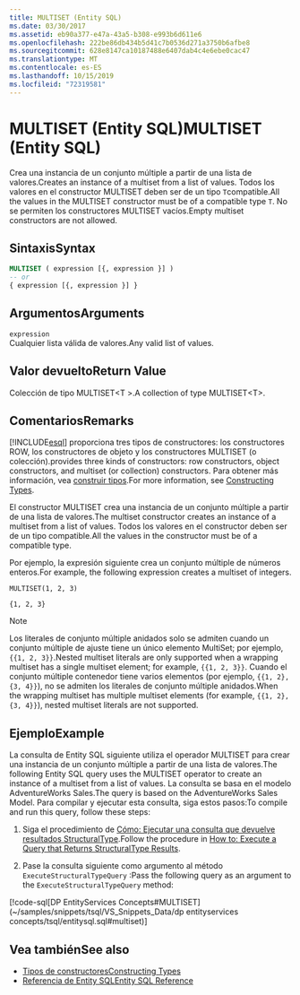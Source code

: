 ```yaml
---
title: MULTISET (Entity SQL)
ms.date: 03/30/2017
ms.assetid: eb90a377-e47a-43a5-b308-e993b6d611e6
ms.openlocfilehash: 222be86db434b5d41c7b0536d271a3750b6afbe8
ms.sourcegitcommit: 628e8147ca10187488e6407dab4c4e6ebe0cac47
ms.translationtype: MT
ms.contentlocale: es-ES
ms.lasthandoff: 10/15/2019
ms.locfileid: "72319581"
---
```

# <a name="multiset-entity-sql"></a><span data-ttu-id="d789a-102">MULTISET (Entity SQL)</span><span class="sxs-lookup"><span data-stu-id="d789a-102">MULTISET (Entity SQL)</span></span>
<span data-ttu-id="d789a-103">Crea una instancia de un conjunto múltiple a partir de una lista de valores.</span><span class="sxs-lookup"><span data-stu-id="d789a-103">Creates an instance of a multiset from a list of values.</span></span> <span data-ttu-id="d789a-104">Todos los valores en el constructor MULTISET deben ser de un tipo `T`compatible.</span><span class="sxs-lookup"><span data-stu-id="d789a-104">All the values in the MULTISET constructor must be of a compatible type `T`.</span></span> <span data-ttu-id="d789a-105">No se permiten los constructores MULTISET vacíos.</span><span class="sxs-lookup"><span data-stu-id="d789a-105">Empty multiset constructors are not allowed.</span></span>  
  
## <a name="syntax"></a><span data-ttu-id="d789a-106">Sintaxis</span><span class="sxs-lookup"><span data-stu-id="d789a-106">Syntax</span></span>  
  
```sql  
MULTISET ( expression [{, expression }] )  
-- or  
{ expression [{, expression }] }  
```  
  
## <a name="arguments"></a><span data-ttu-id="d789a-107">Argumentos</span><span class="sxs-lookup"><span data-stu-id="d789a-107">Arguments</span></span>  
 `expression`  
 <span data-ttu-id="d789a-108">Cualquier lista válida de valores.</span><span class="sxs-lookup"><span data-stu-id="d789a-108">Any valid list of values.</span></span>  
  
## <a name="return-value"></a><span data-ttu-id="d789a-109">Valor devuelto</span><span class="sxs-lookup"><span data-stu-id="d789a-109">Return Value</span></span>  
 <span data-ttu-id="d789a-110">Colección de tipo MULTISET\<T >.</span><span class="sxs-lookup"><span data-stu-id="d789a-110">A collection of type MULTISET\<T>.</span></span>  
  
## <a name="remarks"></a><span data-ttu-id="d789a-111">Comentarios</span><span class="sxs-lookup"><span data-stu-id="d789a-111">Remarks</span></span>  
 [!INCLUDE[esql](../../../../../../includes/esql-md.md)] <span data-ttu-id="d789a-112">proporciona tres tipos de constructores: los constructores ROW, los constructores de objeto y los constructores MULTISET (o colección).</span><span class="sxs-lookup"><span data-stu-id="d789a-112">provides three kinds of constructors: row constructors, object constructors, and multiset (or collection) constructors.</span></span> <span data-ttu-id="d789a-113">Para obtener más información, vea [construir tipos](constructing-types-entity-sql.md).</span><span class="sxs-lookup"><span data-stu-id="d789a-113">For more information, see [Constructing Types](constructing-types-entity-sql.md).</span></span>  
  
 <span data-ttu-id="d789a-114">El constructor MULTISET crea una instancia de un conjunto múltiple a partir de una lista de valores.</span><span class="sxs-lookup"><span data-stu-id="d789a-114">The multiset constructor creates an instance of a multiset from a list of values.</span></span> <span data-ttu-id="d789a-115">Todos los valores en el constructor deben ser de un tipo compatible.</span><span class="sxs-lookup"><span data-stu-id="d789a-115">All the values in the constructor must be of a compatible type.</span></span>  
  
 <span data-ttu-id="d789a-116">Por ejemplo, la expresión siguiente crea un conjunto múltiple de números enteros.</span><span class="sxs-lookup"><span data-stu-id="d789a-116">For example, the following expression creates a multiset of integers.</span></span>  
  
 `MULTISET(1, 2, 3)`  
  
 `{1, 2, 3}`  
  
> [!NOTE]
> <span data-ttu-id="d789a-117">Los literales de conjunto múltiple anidados solo se admiten cuando un conjunto múltiple de ajuste tiene un único elemento MultiSet; por ejemplo, `{{1, 2, 3}}`.</span><span class="sxs-lookup"><span data-stu-id="d789a-117">Nested multiset literals are only supported when a wrapping multiset has a single multiset element; for example, `{{1, 2, 3}}`.</span></span> <span data-ttu-id="d789a-118">Cuando el conjunto múltiple contenedor tiene varios elementos (por ejemplo, `{{1, 2}, {3, 4}}`), no se admiten los literales de conjunto múltiple anidados.</span><span class="sxs-lookup"><span data-stu-id="d789a-118">When the wrapping multiset has multiple multiset elements (for example, `{{1, 2}, {3, 4}}`), nested multiset literals are not supported.</span></span>  
  
## <a name="example"></a><span data-ttu-id="d789a-119">Ejemplo</span><span class="sxs-lookup"><span data-stu-id="d789a-119">Example</span></span>  
 <span data-ttu-id="d789a-120">La consulta de Entity SQL siguiente utiliza el operador MULTISET para crear una instancia de un conjunto múltiple a partir de una lista de valores.</span><span class="sxs-lookup"><span data-stu-id="d789a-120">The following Entity SQL query uses the MULTISET operator to create an instance of a multiset from a list of values.</span></span> <span data-ttu-id="d789a-121">La consulta se basa en el modelo AdventureWorks Sales.</span><span class="sxs-lookup"><span data-stu-id="d789a-121">The query is based on the AdventureWorks Sales Model.</span></span> <span data-ttu-id="d789a-122">Para compilar y ejecutar esta consulta, siga estos pasos:</span><span class="sxs-lookup"><span data-stu-id="d789a-122">To compile and run this query, follow these steps:</span></span>  
  
1. <span data-ttu-id="d789a-123">Siga el procedimiento de [Cómo: Ejecutar una consulta que devuelve resultados StructuralType](../how-to-execute-a-query-that-returns-structuraltype-results.md).</span><span class="sxs-lookup"><span data-stu-id="d789a-123">Follow the procedure in [How to: Execute a Query that Returns StructuralType Results](../how-to-execute-a-query-that-returns-structuraltype-results.md).</span></span>  
  
2. <span data-ttu-id="d789a-124">Pase la consulta siguiente como argumento al método `ExecuteStructuralTypeQuery` :</span><span class="sxs-lookup"><span data-stu-id="d789a-124">Pass the following query as an argument to the `ExecuteStructuralTypeQuery` method:</span></span>  
  
 [!code-sql[DP EntityServices Concepts#MULTISET](~/samples/snippets/tsql/VS_Snippets_Data/dp entityservices concepts/tsql/entitysql.sql#multiset)]  
  
## <a name="see-also"></a><span data-ttu-id="d789a-125">Vea también</span><span class="sxs-lookup"><span data-stu-id="d789a-125">See also</span></span>

- [<span data-ttu-id="d789a-126">Tipos de constructores</span><span class="sxs-lookup"><span data-stu-id="d789a-126">Constructing Types</span></span>](constructing-types-entity-sql.md)
- [<span data-ttu-id="d789a-127">Referencia de Entity SQL</span><span class="sxs-lookup"><span data-stu-id="d789a-127">Entity SQL Reference</span></span>](entity-sql-reference.md)
